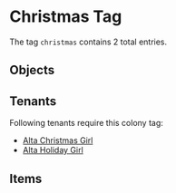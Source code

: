 # Christmas Tag

The tag `christmas` contains 2 total entries.

## Objects

## Tenants

Following tenants require this colony tag:

- [Alta Christmas Girl](https://ceterai.github.io/MyEnternia/Wiki/AltaChristmasGirl)
- [Alta Holiday Girl](https://ceterai.github.io/MyEnternia/Wiki/AltaHolidayGirl)

## Items
